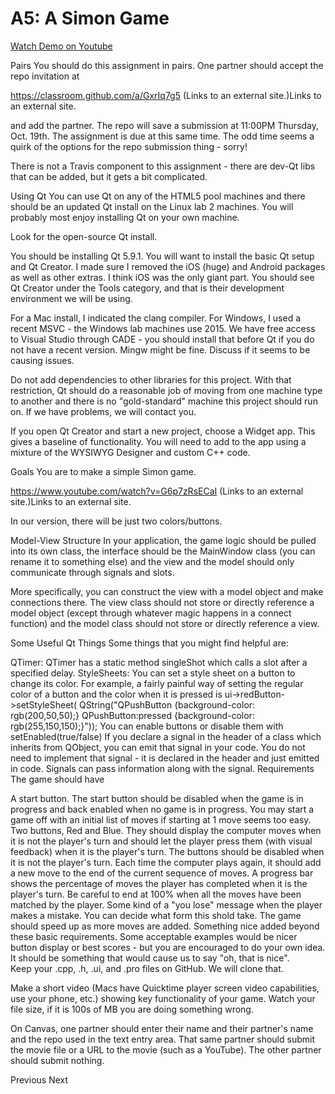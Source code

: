 
# A5: A Simon Game
[Watch Demo on Youtube](https://youtu.be/3cncl2jl2I0)


Pairs
You should do this assignment in pairs. One partner should accept the repo invitation at

https://classroom.github.com/a/GxrIq7g5 (Links to an external site.)Links to an external site.

and add the partner. The repo will save a submission at 11:00PM Thursday, Oct. 19th. The assignment is due at this same time. The odd time seems a quirk of the options for the repo submission thing - sorry!

There is not a Travis component to this assignment - there are dev-Qt libs that can be added, but it gets a bit complicated.

Using Qt
You can use Qt on any of the HTML5 pool machines and there should be an updated Qt install on the Linux lab 2 machines. You will probably most enjoy installing Qt on your own machine.

Look for the open-source Qt install.

You should be installing Qt 5.9.1. You will want to install the basic Qt setup and Qt Creator. I made sure I removed the iOS (huge) and Android packages as well as other extras. I think iOS was the only giant part. You should see Qt Creator under the Tools category, and that is their development environment we will be using.

For a Mac install, I indicated the clang compiler. For Windows, I used a recent MSVC - the Windows lab machines use 2015. We have free access to Visual Studio through CADE - you should install that before Qt if you do not have a recent version. Mingw might be fine. Discuss if it seems to be causing issues.

Do not add dependencies to other libraries for this project. With that restriction, Qt should do a reasonable job of moving from one machine type to another and there is no "gold-standard" machine this project should run on. If we have problems, we will contact you.

If you open Qt Creator and start a new project, choose a Widget app. This gives a baseline of functionality. You will need to add to the app using a mixture of the WYSIWYG Designer and custom C++ code.

Goals
You are to make a simple Simon game. 

https://www.youtube.com/watch?v=G6p7zRsECaI (Links to an external site.)Links to an external site.


In our version, there will be just two colors/buttons. 

Model-View Structure
In your application, the game logic should be pulled into its own class, the interface should be the MainWindow class (you can rename it to something else) and the view and the model should only communicate through signals and slots.

More specifically, you can construct the view with a model object and make connections there. The view class should not store or directly reference a model object (except through whatever magic happens in a connect function) and the model class should not store or directly reference a view.

Some Useful Qt Things
Some things that you might find helpful are:

QTimer: QTimer has a static method singleShot which calls a slot after a specified delay.
StyleSheets: You can set a style sheet on a button to change its color. For example, a fairly painful way of setting the regular color of a button and the color when it is pressed is 
ui->redButton->setStyleSheet( QString("QPushButton {background-color: rgb(200,50,50);} QPushButton:pressed {background-color: rgb(255,150,150);}"));
You can enable buttons or disable them with setEnabled(true/false)
If you declare a signal in the header of a class which inherits from QObject, you can emit that signal in your code. You do not need to implement that signal - it is declared in the header and just emitted in code. Signals can pass information along with the signal.
Requirements
The game should have

A start button. The start button should be disabled when the game is in progress and back enabled when no game is in progress. You may start a game off with an initial list of moves if starting at 1 move seems too easy.
Two buttons, Red and Blue. They should display the computer moves when it is not the player's turn and should let the player press them (with visual feedback) when it is the player's turn. The buttons should be disabled when it is not the player's turn.
Each time the computer plays again, it should add a new move to the end of the current sequence of moves.
A progress bar shows the percentage of moves the player has completed when it is the player's turn. Be careful to end at 100% when all the moves have been matched by the player.
Some kind of a "you lose" message when the player makes a mistake. You can decide what form this shold take.
The game should speed up as more moves are added. 
Something nice added beyond these basic requirements. Some acceptable examples would be nicer button display or best scores - but you are encouraged to do your own idea. It should be something that would cause us to say "oh, that is nice".  
Keep your .cpp,  .h, .ui, and .pro files on GitHub. We will clone that.

Make a short video (Macs have Quicktime player screen video capabilities, use your phone, etc.) showing key functionality of your game. Watch your file size, if it is 100s of MB you are doing something wrong.

On Canvas, one partner should enter their name and their partner's name and the repo used in the text entry area.  That same partner should submit the movie file or a URL to the movie (such as a YouTube). The other partner should submit nothing.

Previous Next
